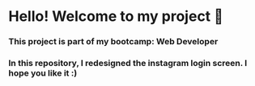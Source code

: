 # Hello! Welcome to my project :wave:

### This project is part of my bootcamp: Web Developer

###  In this repository, I redesigned the instagram login screen. I hope you like it :)

